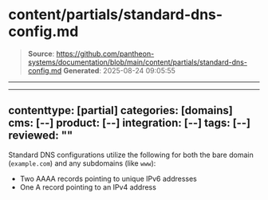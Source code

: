 # content/partials/standard-dns-config.md

> **Source**: https://github.com/pantheon-systems/documentation/blob/main/content/partials/standard-dns-config.md
> **Generated**: 2025-08-24 09:05:55

---

---
contenttype: [partial]
categories: [domains]
cms: [--]
product: [--]
integration: [--]
tags: [--]
reviewed: ""
---

   Standard DNS configurations utilize the following for both the bare domain (`example.com`) and any subdomains (like `www`):

   *  Two AAAA records pointing to unique IPv6 addresses
   *  One A record pointing to an IPv4 address
